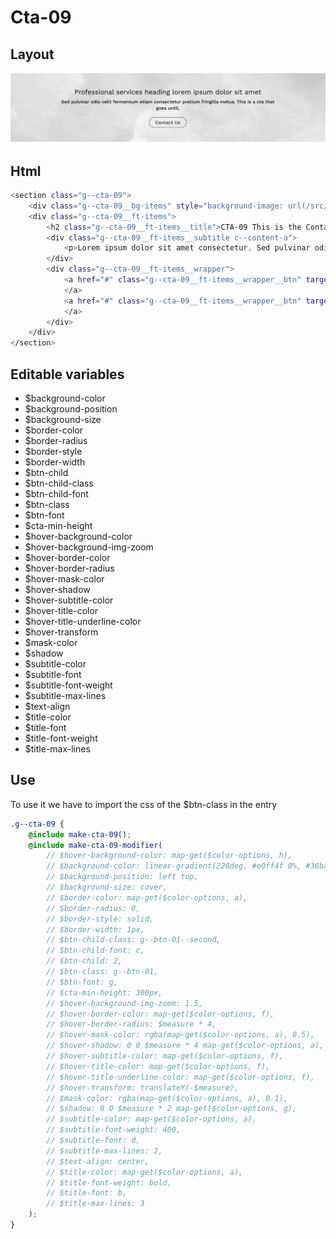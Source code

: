 # Cta-09

## Layout

![alt text][cta-09]

[cta-09]: /src/img/global-components/cta/cta-09.jpg

## Html

```sh
<section class="g--cta-09">
    <div class="g--cta-09__bg-items" style="background-image: url(/src/img/global-components/bg-placeholder.jpg)"></div>
    <div class="g--cta-09__ft-items">
        <h2 class="g--cta-09__ft-items__title">CTA-09 This is the Contact call to action</h2>
        <div class="g--cta-09__ft-items__subtitle c--content-a">
            <p>Lorem ipsum dolor sit amet consectetur. Sed pulvinar odio velit fermentum etiam consectetur pretium fringilla metus.</p>
        </div>
        <div class="g--cta-09__ft-items__wrapper">
            <a href="#" class="g--cta-09__ft-items__wrapper__btn" target="_blank" rel="noopener noreferrer">Contact Us
            </a>
            <a href="#" class="g--cta-09__ft-items__wrapper__btn" target="_blank" rel="noopener noreferrer">Contact Us
            </a>
        </div>
    </div>
</section>
```

## Editable variables

-   $background-color
-   $background-position
-   $background-size
-   $border-color
-   $border-radius
-   $border-style
-   $border-width
-   $btn-child
-   $btn-child-class
-   $btn-child-font
-   $btn-class
-   $btn-font
-   $cta-min-height
-   $hover-background-color
-   $hover-background-img-zoom
-   $hover-border-color
-   $hover-border-radius
-   $hover-mask-color
-   $hover-shadow
-   $hover-subtitle-color
-   $hover-title-color
-   $hover-title-underline-color
-   $hover-transform
-   $mask-color
-   $shadow
-   $subtitle-color
-   $subtitle-font
-   $subtitle-font-weight
-   $subtitle-max-lines
-   $text-align
-   $title-color
-   $title-font
-   $title-font-weight
-   $title-max-lines

## Use

To use it we have to import the css of the $btn-class in the entry

```scss
.g--cta-09 {
    @include make-cta-09();
    @include make-cta-09-modifier(
        // $hover-background-color: map-get($color-options, h),
        // $background-color: linear-gradient(226deg, #e0ff4f 0%, #36ba9f 100%),
        // $background-position: left top,
        // $background-size: cover,
        // $border-color: map-get($color-options, a),
        // $border-radius: 0,
        // $border-style: solid,
        // $border-width: 1px,
        // $btn-child-class: g--btn-01--second,
        // $btn-child-font: c,
        // $btn-child: 2,
        // $btn-class: g--btn-01,
        // $btn-font: g,
        // $cta-min-height: 300px,
        // $hover-background-img-zoom: 1.5,
        // $hover-border-color: map-get($color-options, f),
        // $hover-border-radius: $measure * 4,
        // $hover-mask-color: rgba(map-get($color-options, a), 0.5),
        // $hover-shadow: 0 0 $measure * 4 map-get($color-options, a),
        // $hover-subtitle-color: map-get($color-options, f),
        // $hover-title-color: map-get($color-options, f),
        // $hover-title-underline-color: map-get($color-options, f),
        // $hover-transform: translateY(-$measure),
        // $mask-color: rgba(map-get($color-options, a), 0.1),
        // $shadow: 0 0 $measure * 2 map-get($color-options, g),
        // $subtitle-color: map-get($color-options, a),
        // $subtitle-font-weight: 400,
        // $subtitle-font: d,
        // $subtitle-max-lines: 2,
        // $text-align: center,
        // $title-color: map-get($color-options, a),
        // $title-font-weight: bold,
        // $title-font: b,
        // $title-max-lines: 3
    );
}
```
